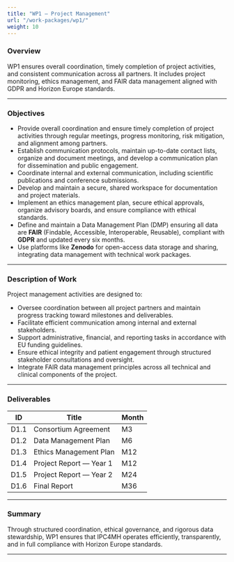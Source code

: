 ```yaml
---
title: "WP1 — Project Management"
url: "/work-packages/wp1/"
weight: 10
---
```


### Overview

WP1 ensures overall coordination, timely completion of project activities, and consistent communication across all partners. It includes project monitoring, ethics management, and FAIR data management aligned with GDPR and Horizon Europe standards.

---

### Objectives

- Provide overall coordination and ensure timely completion of project activities through regular meetings, progress monitoring, risk mitigation, and alignment among partners.  
- Establish communication protocols, maintain up-to-date contact lists, organize and document meetings, and develop a communication plan for dissemination and public engagement.  
- Coordinate internal and external communication, including scientific publications and conference submissions.  
- Develop and maintain a secure, shared workspace for documentation and project materials.  
- Implement an ethics management plan, secure ethical approvals, organize advisory boards, and ensure compliance with ethical standards.  
- Define and maintain a Data Management Plan (DMP) ensuring all data are **FAIR** (Findable, Accessible, Interoperable, Reusable), compliant with **GDPR** and updated every six months.  
- Use platforms like **Zenodo** for open-access data storage and sharing, integrating data management with technical work packages.

---

### Description of Work

Project management activities are designed to:
- Oversee coordination between all project partners and maintain progress tracking toward milestones and deliverables.  
- Facilitate efficient communication among internal and external stakeholders.  
- Support administrative, financial, and reporting tasks in accordance with EU funding guidelines.  
- Ensure ethical integrity and patient engagement through structured stakeholder consultations and oversight.  
- Integrate FAIR data management principles across all technical and clinical components of the project.

---

### Deliverables

| ID | Title | Month |
|----|--------|--------|
| D1.1 | Consortium Agreement | M3 |
| D1.2 | Data Management Plan | M6 |
| D1.3 | Ethics Management Plan | M12 |
| D1.4 | Project Report — Year 1 | M12 |
| D1.5 | Project Report — Year 2 | M24 |
| D1.6 | Final Report | M36 |

---

### Summary

Through structured coordination, ethical governance, and rigorous data stewardship, WP1 ensures that IPC4MH operates efficiently, transparently, and in full compliance with Horizon Europe standards.

---
